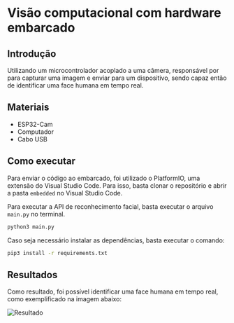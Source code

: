 # Visão computacional com hardware embarcado

## Introdução

Utilizando um microcontrolador acoplado a uma câmera, responsável por para capturar uma imagem e enviar para um dispositivo, sendo capaz então de identificar uma face humana em tempo real.

## Materiais

- ESP32-Cam
- Computador
- Cabo USB

## Como executar

Para enviar o código ao embarcado, foi utilizado o PlatformIO, uma extensão do Visual Studio Code. Para isso, basta clonar o repositório e abrir a pasta `embedded` no Visual Studio Code.

Para executar a API de reconhecimento facial, basta executar o arquivo `main.py` no terminal.

```bash
python3 main.py
```

Caso seja necessário instalar as dependências, basta executar o comando:

```bash
pip3 install -r requirements.txt
```

## Resultados

Como resultado, foi possível identificar uma face humana em tempo real, como exemplificado na imagem abaixo:

![Resultado]("img/output.jpg)
